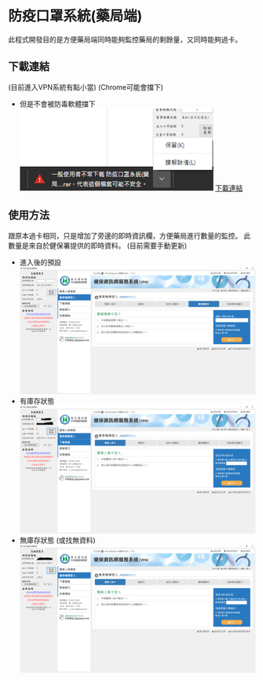 # 防疫口罩系統(藥局端)
此程式開發目的是方便藥局端同時能夠監控藥局的剩餘量，又同時能夠過卡。
## 下載連結
(目前進入VPN系統有點小當) (Chrome可能會擋下)
+ 但是不會被防毒軟體擋下  
![chrome](Pic/chrome.PNG)
[下載連結](https://github.com/k1vink1vin/Vaccination-mask-system-pharmacy-side-/raw/master/%E9%98%B2%E7%96%AB%E5%8F%A3%E7%BD%A9%E7%B3%BB%E7%B5%B1(%E8%97%A5%E5%B1%80%E7%AB%AF).rar "link")
## 使用方法

跟原本過卡相同，只是增加了旁邊的即時資訊欄，方便藥局進行數量的監控。
此數量是來自於健保署提供的即時資料。 (目前需要手動更新)

-   進入後的預設
![Default](Pic/Default.PNG)
-   有庫存狀態
![True](Pic/True.PNG)
-   無庫存狀態 (或找無資料)
![False](Pic/False.PNG)

